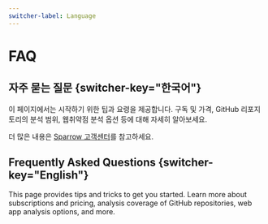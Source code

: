 ```yaml
---
switcher-label: Language
---
```

# FAQ 


## 자주 묻는 질문 {switcher-key="한국어"}

이 페이지에서는 시작하기 위한 팁과 요령을 제공합니다. 구독 및 가격, GitHub 리포지토리의 분석 범위, 웹취약점 분석 옵션 등에 대해 자세히 알아보세요.


더 많은 내용은 <a href="https://cs.sparrow.im/ko/faq?product=cloud">Sparrow 고객센터</a>를 참고하세요.


## Frequently Asked Questions {switcher-key="English"}

This page provides tips and tricks to get you started. Learn more about subscriptions and pricing, analysis coverage of GitHub repositories, web app analysis options, and more.

